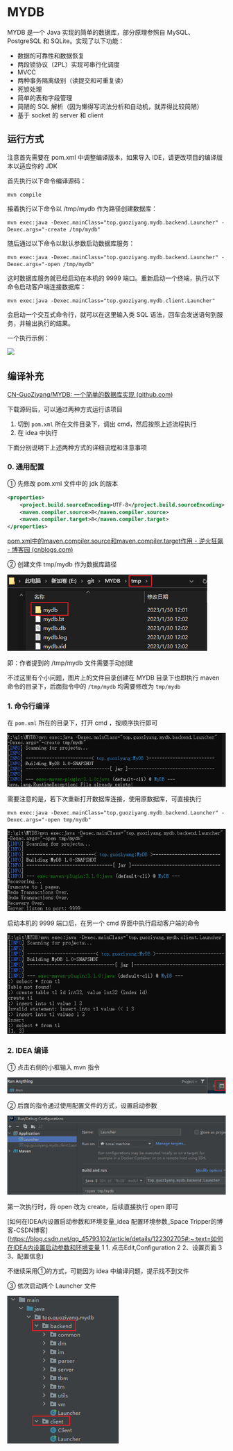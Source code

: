 # MYDB

MYDB 是一个 Java 实现的简单的数据库，部分原理参照自 MySQL、PostgreSQL 和 SQLite。实现了以下功能：

- 数据的可靠性和数据恢复
- 两段锁协议（2PL）实现可串行化调度
- MVCC
- 两种事务隔离级别（读提交和可重复读）
- 死锁处理
- 简单的表和字段管理
- 简陋的 SQL 解析（因为懒得写词法分析和自动机，就弄得比较简陋）
- 基于 socket 的 server 和 client

## 运行方式

注意首先需要在 pom.xml 中调整编译版本，如果导入 IDE，请更改项目的编译版本以适应你的 JDK

首先执行以下命令编译源码：

```shell
mvn compile
```

接着执行以下命令以 /tmp/mydb 作为路径创建数据库：

```shell
mvn exec:java -Dexec.mainClass="top.guoziyang.mydb.backend.Launcher" -Dexec.args="-create /tmp/mydb"
```

随后通过以下命令以默认参数启动数据库服务：

```shell
mvn exec:java -Dexec.mainClass="top.guoziyang.mydb.backend.Launcher" -Dexec.args="-open /tmp/mydb"
```

这时数据库服务就已经启动在本机的 9999 端口。重新启动一个终端，执行以下命令启动客户端连接数据库：

```shell
mvn exec:java -Dexec.mainClass="top.guoziyang.mydb.client.Launcher"
```

会启动一个交互式命令行，就可以在这里输入类 SQL 语法，回车会发送语句到服务，并输出执行的结果。

一个执行示例：

![](https://s3.bmp.ovh/imgs/2021/11/2749906870276904.png)



## 编译补充

 [CN-GuoZiyang/MYDB: 一个简单的数据库实现 (github.com)](https://github.com/CN-GuoZiyang/MYDB) 

下载源码后，可以通过两种方式运行该项目

1. 切到 ```pom.xml``` 所在文件目录下，调出 cmd，然后按照上述流程执行
2. 在 idea 中执行

下面分别说明下上述两种方式的详细流程和注意事项

### 0. 通用配置

① 先修改 pom.xml 文件中的 jdk 的版本

```xml
<properties>
    <project.build.sourceEncoding>UTF-8</project.build.sourceEncoding>
    <maven.compiler.source>8</maven.compiler.source>
    <maven.compiler.target>8</maven.compiler.target>
</properties>
```

 [pom.xml中的maven.compiler.source和maven.compiler.target作用 - 逆火狂飙 - 博客园 (cnblogs.com)](https://www.cnblogs.com/heyang78/p/15999421.html) 

② 创建文件 tmp/mydb 作为数据库路径 

![1675055180561](README.assets/1675055180561.png)

即：作者提到的 /tmp/mydb 文件需要手动创建

不过这里有个小问题，图片上的文件目录创建在 MYDB 目录下也即执行 maven 命令的目录下，后面指令中的 ```/tmp/mydb``` 均需要修改为 ```tmp/mydb```



### 1. 命令行编译

在 ```pom.xml``` 所在的目录下，打开 cmd ，按顺序执行即可

![1675055521594](README.assets/1675055521594.png)

需要注意的是，若下次重新打开数据库连接，使用原数据库，可直接执行

```shell
mvn exec:java -Dexec.mainClass="top.guoziyang.mydb.backend.Launcher" -Dexec.args="-open tmp/mydb"
```

![1675055592767](README.assets/1675055592767.png)

启动本机的 9999 端口后，在另一个 cmd 界面中执行启动客户端的命令

![1675055715904](README.assets/1675055715904.png)

### 2. IDEA 编译

① 点击右侧的小框输入 mvn 指令

![1675055809975](README.assets/1675055809975.png)

② 后面的指令通过使用配置文件的方式，设置启动参数

![1675056688928](README.assets/1675056688928.png)

第一次执行时，将 open 改为 create，后续直接执行 open 即可

 [如何在IDEA内设置启动参数和环境变量_idea 配置环境参数_Space Tripper的博客-CSDN博客](https://blog.csdn.net/qq_45793102/article/details/122302705#:~:text=如何在IDEA内设置启动参数和环境变量 1 1. 点击Edit,Configuration 2 2、设置页面 3 3、配置信息) 

不继续采用①的方式，可能因为 idea 中编译问题，提示找不到文件

③ 依次启动两个 Launcher 文件

![1675056280363](README.assets/1675056280363.png)

